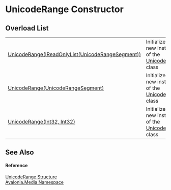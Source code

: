 # UnicodeRange Constructor


## Overload List
<table>
<tr>
<td><a href="M_Avalonia_Media_UnicodeRange__ctor_1">UnicodeRange(IReadOnlyList(UnicodeRangeSegment))</a></td>
<td>Initializes a new instance of the <a href="T_Avalonia_Media_UnicodeRange">UnicodeRange</a> class</td>
</tr>
<tr>
<td><a href="M_Avalonia_Media_UnicodeRange__ctor">UnicodeRange(UnicodeRangeSegment)</a></td>
<td>Initializes a new instance of the <a href="T_Avalonia_Media_UnicodeRange">UnicodeRange</a> class</td>
</tr>
<tr>
<td><a href="M_Avalonia_Media_UnicodeRange__ctor_2">UnicodeRange(Int32, Int32)</a></td>
<td>Initializes a new instance of the <a href="T_Avalonia_Media_UnicodeRange">UnicodeRange</a> class</td>
</tr>
</table>

## See Also


#### Reference
<a href="T_Avalonia_Media_UnicodeRange">UnicodeRange Structure</a>  
<a href="N_Avalonia_Media">Avalonia.Media Namespace</a>  

